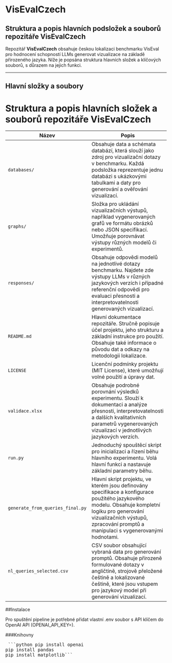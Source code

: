 # VisEvalCzech
## Struktura a popis hlavních podsložek a souborů repozitáře VisEvalCzech

Repozitář **VisEvalCzech** obsahuje českou lokalizaci benchmarku VisEval pro hodnocení schopností LLMs generovat vizualizace na základě přirozeného jazyka. Níže je popsána struktura hlavních složek a klíčových souborů, s důrazem na jejich funkci.

---

## Hlavní složky a soubory

# Struktura a popis hlavních složek a souborů repozitáře VisEvalCzech

| Název                          | Popis                                                                                                                                                                                                                                    |
|------------------------------- |------------------------------------------------------------------------------------------------------------------------------------------------------------------------------------------------------------------------------------------|
| `databases/`                   | Obsahuje data a schémata databází, která slouží jako zdroj pro vizualizační dotazy v benchmarku. Každá podsložka reprezentuje jednu databázi s ukázkovými tabulkami a daty pro generování a ověřování vizualizací.                        |
| `graphs/`                      | Složka pro ukládání vizualizačních výstupů, například vygenerovaných grafů ve formátu obrázků nebo JSON specifikací. Umožňuje porovnávat výstupy různých modelů či experimentů.                                                         |
| `responses/`                   | Obsahuje odpovědi modelů na jednotlivé dotazy benchmarku. Najdete zde výstupy LLMs v různých jazykových verzích i případné referenční odpovědi pro evaluaci přesnosti a interpretovatelnosti generovaných vizualizací.                   |
| `README.md`                    | Hlavní dokumentace repozitáře. Stručně popisuje účel projektu, jeho strukturu a základní instrukce pro použití. Obsahuje také informace o původu dat a odkazy na metodologii lokalizace.                                               |
| `LICENSE`                      | Licenční podmínky projektu (MIT License), které umožňují volné použití a úpravy dat.                                                                                                             |
| `validace.xlsx`                | Obsahuje podrobné porovnání výsledků experimentu. Slouží k dokumentaci a analýze přesnosti, interpretovatelnosti a dalších kvalitativních parametrů vygenerovaných vizualizací v jednotlivých jazykových verzích.                       |
| `run.py`                       | Jednoduchý spouštěcí skript pro inicializaci a řízení běhu hlavního experimentu. Volá hlavní funkci a nastavuje základní parametry běhu.                                                                                               |
| `generate_from_queries_final.py`| Hlavní skript projektu, ve kterém jsou definovány specifikace a konfigurace použitého jazykového modelu. Obsahuje kompletní logiku pro generování vizualizačních výstupů, zpracování promptů a manipulaci s vygenerovanými hodnotami. |
| `nl_queries_selected.csv`       | CSV soubor obsahující vybraná data pro generování promptů. Obsahuje přirozeně formulované dotazy v angličtině, strojově přeložené češtině a lokalizované češtině, které jsou vstupem pro jazykový model při generování vizualizací.      |

##Instalace

Pro spuštění pipeline je potřebné přidat vlastní .env soubor s API klíčem do OpenAI API (OPENAI_API_KEY=).

###Knihovny

<pre> ```python pip install openai
pip install pandas
pip install matplotlib``` </pre>
